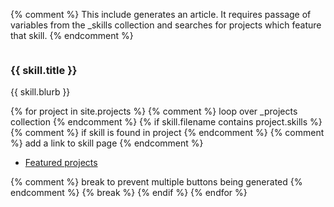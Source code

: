 {% comment %}
This include generates an article. It requires passage of variables from the _skills collection and searches for projects which feature that skill.
{% endcomment %}
<!-- skill is {{ skill.title }}-->
<article>
    <a href="{{ skill.attribution_url }}"><span class="image fit"><img src="{{'skills/assets/icons/'}}{{ skill.filename }}{{ '.svg' }}" alt="" /></span></a>
    <div class="content">    
        <h3>{{ skill.title }}</h3>
        <p>{{ skill.blurb }}</p>
        {% for project in site.projects %}  {% comment %}
                                            loop over _projects collection
                                            {% endcomment %}
            {% if skill.filename contains project.skills %}  {% comment %}
                                                        if skill is found in project
                                                    {% endcomment %}
                {% comment %} add a link to skill page {% endcomment %}
        <ul class="actions">
            <li><a href="{{'/skills/'' |  absolute_url }}{{ skill.filename }}.html" class="button small">Featured projects</a></li>
        </ul>
                {% comment %}
                break to prevent multiple buttons being generated
                {% endcomment %}
                {% break %}
            {% endif %}
        {% endfor %}
    </div>
</article>